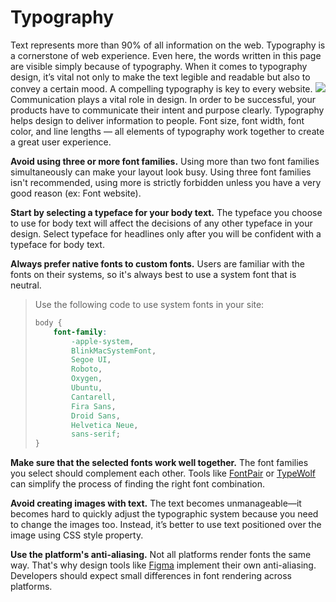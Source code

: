 # Typography

Text represents more than 90% of all information on the web. Typography is a cornerstone of web experience. Even here, the words written in this page are visible simply because of typography. When it comes to typography design, it’s vital not only to make the text legible and readable but also to convey a certain mood. A compelling typography is key to every website.
![](https://images.pr1mer.tech/guidelines/Capture%20d’écran%202020-10-13%20à%2020.03.59.png)
Communication plays a vital role in design. In order to be successful, your products have to communicate their intent and purpose clearly. Typography helps design to deliver information to people. Font size, font width, font color, and line lengths — all elements of typography work together to create a great user experience.

**Avoid using three or more font families.** Using more than two font families simultaneously can make your layout look busy. Using three font families isn't recommended, using more is strictly forbidden unless you have a very good reason (ex: Font website).

**Start by selecting a typeface for your body text.** The typeface you choose to use for body text will affect the decisions of any other typeface in your design. Select typeface for headlines only after you will be confident with a typeface for body text.

**Always prefer native fonts to custom fonts.** Users are familiar with the fonts on their systems, so it's always best to use a system font that is neutral.

> Use the following code to use system fonts in your site:
>
> ```css
> body {
>     font-family:
>         -apple-system,
>         BlinkMacSystemFont,
>         Segoe UI,
>         Roboto,
>         Oxygen,
>         Ubuntu,
>         Cantarell,
>         Fira Sans,
>         Droid Sans,
>         Helvetica Neue,
>         sans-serif;
> }
> ```

**Make sure that the selected fonts work well together.** The font families you select should complement each other. Tools like [FontPair](https://fontpair.co/) or [TypeWolf](https://www.typewolf.com/) can simplify the process of finding the right font combination.

**Avoid creating images with text.** The text becomes unmanageable—it becomes hard to quickly adjust the typographic system because you need to change the images too. Instead, it’s better to use text positioned over the image using CSS style property.

**Use the platform's anti-aliasing.** Not all platforms render fonts the same way. That's why design tools like [Figma](https://forum.figma.com/t/why-does-a-font-weight-in-figma-seem-lighter-than-the-same-weight-in-the-browser/2207) implement their own anti-aliasing. Developers should expect small differences in font rendering across platforms.
